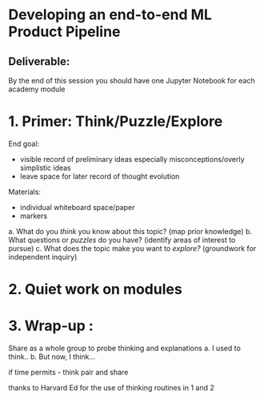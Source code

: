 # Developing an end-to-end ML Product Pipeline 

## Deliverable: 
By the end of this session you should have one Jupyter Notebook for each academy module 

# 1. Primer: Think/Puzzle/Explore 

End goal: 
- visible record of preliminary ideas especially misconceptions/overly simplistic ideas
- leave space for later record of thought evolution

Materials:
- individual whiteboard space/paper 
- markers

a. What do you *think* you know about this topic? (map prior knowledge) 
b. What questions or *puzzles* do you have? (identify areas of interest to pursue) 
c. What does the topic make you want to *explore?* (groundwork for independent inquiry) 

# 2. Quiet work on modules 

# 3. Wrap-up : 

Share as a whole group to probe thinking and explanations
a. I used to think..
b. But now, I think...

if time permits - think pair and share

thanks to Harvard Ed for the use of thinking routines in 1 and 2
